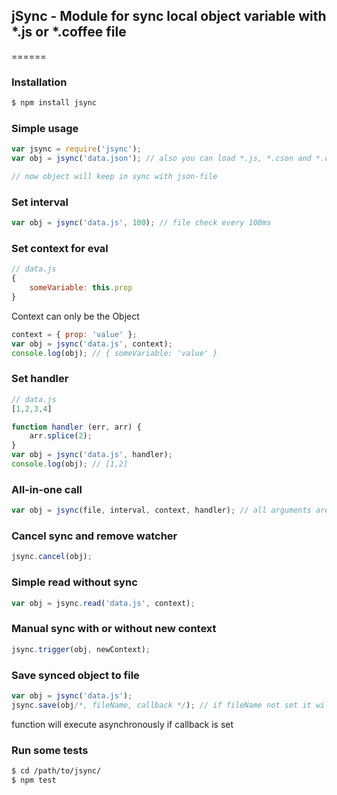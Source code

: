 ## jSync - Module for sync local object variable with *.js or *.coffee file
======

### Installation

```bash
$ npm install jsync
```

### Simple usage

```javascript
var jsync = require('jsync');
var obj = jsync('data.json'); // also you can load *.js, *.cson and *.coffee files

// now object will keep in sync with json-file
```

### Set interval

```javascript
var obj = jsync('data.js', 100); // file check every 100ms
```

### Set context for eval

```javascript
// data.js
{
	someVariable: this.prop
}
```

Context can only be the Object

```javascript
context = { prop: 'value' };
var obj = jsync('data.js', context);
console.log(obj); // { someVariable: 'value' }
```

### Set handler

```javascript
// data.js
[1,2,3,4]
```

```javascript
function handler (err, arr) {
	arr.splice(2);
}
var obj = jsync('data.js', handler);
console.log(obj); // [1,2]
```

### All-in-one call

```javascript
var obj = jsync(file, interval, context, handler); // all arguments are optional except `file`
```

### Cancel sync and remove watcher

```javascript
jsync.cancel(obj);
```

### Simple read without sync

```javascript
var obj = jsync.read('data.js', context);
```

### Manual sync with or without new context

```javascript
jsync.trigger(obj, newContext);
```

### Save synced object to file

```javascript
var obj = jsync('data.js');
jsync.save(obj/*, fileName, callback */); // if fileName not set it will use 'data.js'
```

function will execute asynchronously if callback is set

### Run some tests

```bash
$ cd /path/to/jsync/
$ npm test
```